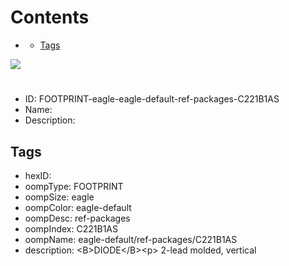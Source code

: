 



Contents
========

* [](#)
	* [Tags](#tags)
  
![][im]
# 

- ID: FOOTPRINT-eagle-eagle-default-ref-packages-C221B1AS
- Name: 
- Description: 

## Tags

- hexID: 
- oompType: FOOTPRINT
- oompSize: eagle
- oompColor: eagle-default
- oompDesc: ref-packages
- oompIndex: C221B1AS
- oompName: eagle-default/ref-packages/C221B1AS
- description: &lt;B&gt;DIODE&lt;/B&gt;&lt;p&gt;&#xD;
2-lead molded, vertical



[im]: image.png

